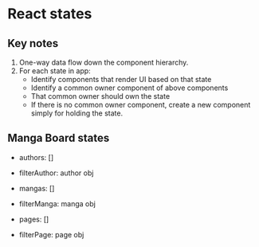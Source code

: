 # React states

## Key notes

1. One-way data flow down the component hierarchy.
2. For each state in app:
    - Identify components that render UI based on that state
    - Identify a common owner component of above components
    - That common owner should own the state
    - If there is no common owner component, create a new component simply for holding the state.

## Manga Board states

- authors: []
- filterAuthor: author obj

- mangas: []
- filterManga: manga obj

- pages: []
- filterPage: page obj
